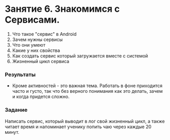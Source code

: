 ﻿# Занятие 6. Знакомимся с Сервисами.

1. Что такое "сервис" в Android
1. Зачем нужны сервисы 
2. Что они умеют 
3. Какие у них свойства
4. Как создать сервис который загружается вместе с системой
5. Жизненный цикл сервиса

### Результаты
* Кроме активностей - это важная тема. Работать в фоне приходится часто и густо, так что без верного понимания как это делать, зачем и когда придется сложно. 

### Задание 
Написать сервис, который выводит в лог свой жизненный цикл, а также читает время и напоминает ученику попить чаю через каждые 20 минут. 




